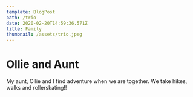 ```yaml
---
template: BlogPost
path: /trio
date: 2020-02-20T14:59:36.571Z
title: Family
thumbnail: /assets/trio.jpeg
---
```


# Ollie and Aunt

My aunt, Ollie and I find adventure when we are together. We take hikes, walks and rollerskating!!
